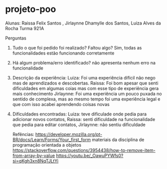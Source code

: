 # projeto-poo

Alunas: 
Raissa Felix Santos , 
Jirlaynne Dhamylle dos Santos,
Luiza Alves da Rocha 
Turma 921A

Perguntas 
1. Tudo o que foi pedido foi realizado? Faltou algo?
   Sim, todas as funcionalidades estão funcionando corretamente 

3. Há algum problema/erro identificado?
não apresenta nenhum erro na funcionalidade 
   
5. Descrição da experiência:
   Luiza: Foi uma experiência difícil não nego mas de aprendizados e descobertas.
   Raissa: Foi bom apesar que senti dificuldades em algumas coias mas com esse tipo de experiência gera mais conhecimento 
   Jirlaynne: Foi uma experiência um pouco puxada no sentido de complexa, mas ao mesmo tempo foi uma experiência
   legal e que com isso acabei aprendendo coisas novas
7. Dificuldades encontradas:
   Luiza: teve dificulade onde pedia para adicionar novos contatos,
   Raissa: senti dificuldade na funcionalidade que pedia para editar contatos,
   Jirlaynne: não sentiu dificuldade

   Refências:
   https://developer.mozilla.org/pt-BR/docs/Learn/Forms/Your_first_form
   materiais da disciplina de programação orientada a objetos
   https://stackoverflow.com/questions/3954438/how-to-remove-item-from-array-by-value
   https://youtu.be/_OawuPYWfs0?si=qKgh3xn8NqTJLtYi

   
